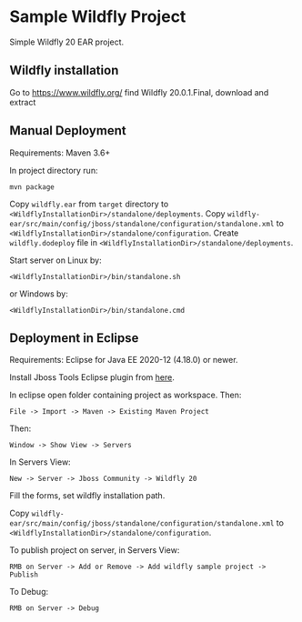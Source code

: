 # Sample Wildfly Project

Simple Wildfly 20 EAR project.

## Wildfly installation

Go to https://www.wildfly.org/ find Wildfly 20.0.1.Final, download and extract 

## Manual Deployment

Requirements: Maven 3.6+

In project directory run:

	mvn package
	
Copy `wildfly.ear` from `target` directory to `<WildflyInstallationDir>/standalone/deployments`.
Copy `wildfly-ear/src/main/config/jboss/standalone/configuration/standalone.xml` to `<WildflyInstallationDir>/standalone/configuration`.
Create `wildfly.dodeploy` file in `<WildflyInstallationDir>/standalone/deployments`.

Start server on Linux by:
	
	<WildflyInstallationDir>/bin/standalone.sh

or Windows by:

	<WildflyInstallationDir>/bin/standalone.cmd 


## Deployment in Eclipse 

Requirements: Eclipse for Java EE 2020-12 (4.18.0) or newer.

Install Jboss Tools Eclipse plugin from [here](https://tools.jboss.org/downloads/jbosstools/index.html).

In eclipse open folder containing project as workspace.
Then:

	File -> Import -> Maven -> Existing Maven Project


Then:

	Window -> Show View -> Servers
	
In Servers View:

	New -> Server -> Jboss Community -> Wildfly 20

Fill the forms, set wildfly installation path.

Copy `wildfly-ear/src/main/config/jboss/standalone/configuration/standalone.xml` to `<WildflyInstallationDir>/standalone/configuration`.

To publish project on server, in Servers View:

	RMB on Server -> Add or Remove -> Add wildfly sample project -> Publish
	
To Debug:

	RMB on Server -> Debug
